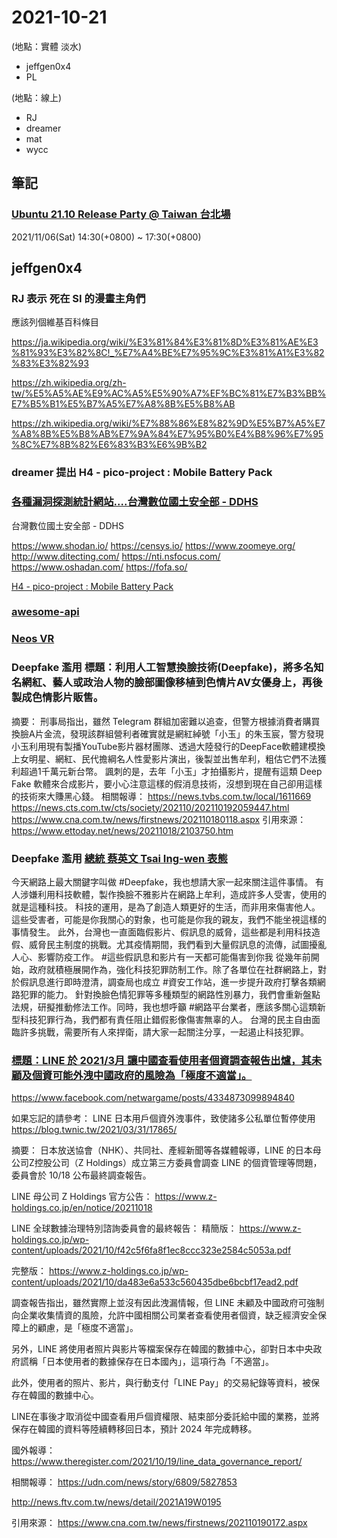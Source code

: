 # 2021-10-21

(地點：實體 淡水)

- jeffgen0x4
- PL

(地點：線上)

- RJ
- dreamer
- mat
- wycc

## 筆記

### [Ubuntu 21.10 Release Party @ Taiwan 台北場](https://ubuntu-tw.kktix.cc/events/urptw2110-tp)

2021/11/06(Sat) 14:30(+0800) ~ 17:30(+0800)

## jeffgen0x4

### RJ 表示 死在 SI 的漫畫主角們

應該列個維基百科條目

https://ja.wikipedia.org/wiki/%E3%81%84%E3%81%8D%E3%81%AE%E3%81%93%E3%82%8C!_%E7%A4%BE%E7%95%9C%E3%81%A1%E3%82%83%E3%82%93

https://zh.wikipedia.org/zh-tw/%E5%A5%AE%E9%AC%A5%E5%90%A7%EF%BC%81%E7%B3%BB%E7%B5%B1%E5%B7%A5%E7%A8%8B%E5%B8%AB

https://zh.wikipedia.org/wiki/%E7%88%86%E8%82%9D%E5%B7%A5%E7%A8%8B%E5%B8%AB%E7%9A%84%E7%95%B0%E4%B8%96%E7%95%8C%E7%8B%82%E6%83%B3%E6%9B%B2

### dreamer 提出 H4 - pico-project : Mobile Battery Pack

### [各種漏洞探測統計網站....台灣數位國土安全部 - DDHS](https://www.facebook.com/groups/rayforum/posts/1388684877878333/)

台灣數位國土安全部 - DDHS

https://www.shodan.io/
https://censys.io/
https://www.zoomeye.org/
http://www.ditecting.com/
https://nti.nsfocus.com/
https://www.oshadan.com/
https://fofa.so/

[H4 - pico-project : Mobile Battery Pack](https://hackmd.io/@RIqAcCVhSFizEuPty1Q1Tw/rylSFHFrt)

### [awesome-api](https://github.com/Kikobeats/awesome-api)
### [Neos VR](https://store.steampowered.com/app/740250/Neos_VR/)
### Deepfake 濫用  標題：利用人工智慧換臉技術(Deepfake)，將多名知名網紅、藝人或政治人物的臉部圖像移植到色情片AV女優身上，再後製成色情影片販售。
摘要：
刑事局指出，雖然 Telegram 群組加密難以追查，但警方根據消費者購買換臉A片金流，發現該群組營利者確實就是網紅綽號「小玉」的朱玉宸，警方發現小玉利用現有製播YouTube影片器材團隊、透過大陸發行的DeepFace軟體建模換上女明星、網紅、民代擔綱名人性愛影片演出，後製並出售牟利，粗估它們不法獲利超過1千萬元新台幣。
諷刺的是，去年「小玉」才拍攝影片，提醒有這類 Deep Fake 軟體來合成影片，要小心注意這樣的假消息技術，沒想到現在自己卻用這樣的技術來大賺黑心錢。
相關報導：
https://news.tvbs.com.tw/local/1611669
https://news.cts.com.tw/cts/society/202110/202110192059447.html
https://www.cna.com.tw/news/firstnews/202110180118.aspx
引用來源：
https://www.ettoday.net/news/20211018/2103750.htm
###  Deepfake 濫用 [總統 蔡英文 Tsai Ing-wen 表態](https://www.facebook.com/tsaiingwen/posts/10157736559521065)

今天網路上最大關鍵字叫做 #Deepfake，我也想請大家一起來關注這件事情。
有人涉嫌利用科技軟體，製作換臉不雅影片在網路上牟利，造成許多人受害，使用的就是這種科技。
科技的運用，是為了創造人類更好的生活，而非用來傷害他人。這些受害者，可能是你我關心的對象，也可能是你我的親友，我們不能坐視這樣的事情發生。
此外，台灣也一直面臨假影片、假訊息的威脅，這些都是利用科技造假、威脅民主制度的挑戰。尤其疫情期間，我們看到大量假訊息的流傳，試圖擾亂人心、影響防疫工作。
#這些假訊息和影片有一天都可能傷害到你我
從幾年前開始，政府就積極展開作為，強化科技犯罪防制工作。除了各單位在社群網路上，對於假訊息進行即時澄清，調查局也成立 #資安工作站，進一步提升政府打擊各類網路犯罪的能力。
針對換臉色情犯罪等多種類型的網路性別暴力，我們會重新盤點法規，研擬推動修法工作。同時，我也想呼籲 #網路平台業者，應該多關心這類新型科技犯罪行為，我們都有責任阻止錯假影像傷害無辜的人。
台灣的民主自由面臨許多挑戰，需要所有人來捍衛，請大家一起關注分享，一起遏止科技犯罪。

### [標題：LINE 於 2021/3月 讓中國查看使用者個資調查報告出爐，其未顧及個資可能外洩中國政府的風險為「極度不適當」。](https://www.facebook.com/netwargame/posts/4334873099894840)

https://www.facebook.com/netwargame/posts/4334873099894840

如果忘記的請參考：
LINE 日本用戶個資外洩事件，致使諸多公私單位暫停使用
https://blog.twnic.tw/2021/03/31/17865/

摘要：
日本放送協會（NHK）、共同社、產經新聞等各媒體報導，LINE 的日本母公司Z控股公司（Z Holdings）成立第三方委員會調查 LINE 的個資管理等問題，委員會於 10/18 公布最終調查報告。

LINE 母公司 Z Holdings 官方公告：
https://www.z-holdings.co.jp/en/notice/20211018

LINE 全球數據治理特別諮詢委員會的最終報告：
精簡版：
https://www.z-holdings.co.jp/wp-content/uploads/2021/10/f42c5f6fa8f1ec8ccc323e2584c5053a.pdf

完整版：
https://www.z-holdings.co.jp/wp-content/uploads/2021/10/da483e6a533c560435dbe6bcbf17ead2.pdf

調查報告指出，雖然實際上並沒有因此洩漏情報，但 LINE 未顧及中國政府可強制向企業收集情資的風險，允許中國相關公司業者查看使用者個資，缺乏經濟安全保障上的顧慮，是「極度不適當」。

另外，LINE 將使用者照片與影片等檔案保存在韓國的數據中心，卻對日本中央政府謊稱「日本使用者的數據保存在日本國內」，這項行為「不適當」。

此外，使用者的照片、影片，與行動支付「LINE Pay」的交易紀錄等資料，被保存在韓國的數據中心。

LINE在事後才取消從中國查看用戶個資權限、結束部分委託給中國的業務，並將保存在韓國的資料等陸續轉移回日本，預計 2024 年完成轉移。

國外報導：
https://www.theregister.com/2021/10/19/line_data_governance_report/

相關報導：
https://udn.com/news/story/6809/5827853

http://news.ftv.com.tw/news/detail/2021A19W0195

引用來源：
https://www.cna.com.tw/news/firstnews/202110190172.aspx
